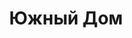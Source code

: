 --- 
title: "Южный Дом" 
site: "" 
town: "Евпатория" 
tel: ["+38(06569) 2-44-77"] 
address: "Крым, г.Евпатория, ул. Дмитрия Ульянова, д. 4" 
mail: "" 
--- 